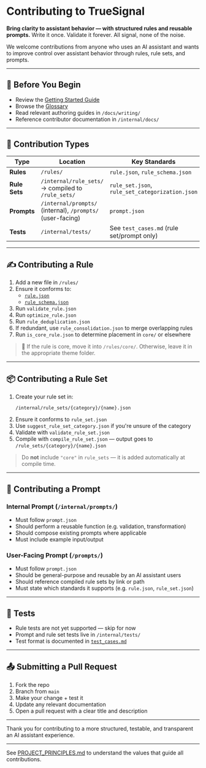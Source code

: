 # Contributing to TrueSignal

**Bring clarity to assistant behavior — with structured rules and reusable prompts.**
Write it once. Validate it forever. All signal, none of the noise.


We welcome contributions from anyone who uses an AI assistant and wants to improve control over assistant behavior through rules, rule sets, and prompts.

---

## 🔰 Before You Begin

- Review the [Getting Started Guide](docs/getting_started.md)
- Browse the [Glossary](docs/glossary.md)
- Read relevant authoring guides in `/docs/writing/`
- Reference contributor documentation in `/internal/docs/`

---

## 🧱 Contribution Types

| Type | Location | Key Standards |
|------|----------|----------------|
| **Rules** | `/rules/` | `rule.json`, `rule_schema.json` |
| **Rule Sets** | `/internal/rule_sets/` → compiled to `/rule_sets/` | `rule_set.json`, `rule_set_categorization.json` |
| **Prompts** | `/internal/prompts/` (internal), `/prompts/` (user-facing) | `prompt.json` |
| **Tests** | `/internal/tests/` | See `test_cases.md` (rule set/prompt only) |

---

## ✍️ Contributing a Rule

1. Add a new file in `/rules/`
2. Ensure it conforms to:
   - [`rule.json`](docs/reference/rule.json.md)
   - [`rule_schema.json`](docs/reference/rule_schema.md)
3. Run `validate_rule.json`
4. Run `optimize_rule.json`
5. Run `rule_deduplication.json`
6. If redundant, use `rule_consolidation.json` to merge overlapping rules
7. Run `is_core_rule.json` to determine placement in `core/` or elsewhere

> 📁 If the rule is core, move it into `/rules/core/`. Otherwise, leave it in the appropriate theme folder.

---

## 📦 Contributing a Rule Set

1. Create your rule set in:
   ```
   /internal/rule_sets/{category}/{name}.json
   ```
2. Ensure it conforms to `rule_set.json`
3. Use `suggest_rule_set_category.json` if you're unsure of the category
4. Validate with `validate_rule_set.json`
5. Compile with `compile_rule_set.json` — output goes to `/rule_sets/{category}/{name}.json`

> Do **not** include `"core"` in `rule_sets` — it is added automatically at compile time.

---

## 💬 Contributing a Prompt

### Internal Prompt (`/internal/prompts/`)
- Must follow `prompt.json`
- Should perform a reusable function (e.g. validation, transformation)
- Should compose existing prompts where applicable
- Must include example input/output

### User-Facing Prompt (`/prompts/`)
- Must follow `prompt.json`
- Should be general-purpose and reusable by an AI assistant users
- Should reference compiled rule sets by link or path
- Must state which standards it supports (e.g. `rule.json`, `rule_set.json`)

---

## 🧪 Tests

- Rule tests are not yet supported — skip for now
- Prompt and rule set tests live in `/internal/tests/`
- Test format is documented in [`test_cases.md`](internal/docs/validation/test_cases.md)

---

## 📤 Submitting a Pull Request

1. Fork the repo
2. Branch from `main`
3. Make your change + test it
4. Update any relevant documentation
5. Open a pull request with a clear title and description

---

Thank you for contributing to a more structured, testable, and transparent an AI assistant experience.

---

See [PROJECT_PRINCIPLES.md](PROJECT_PRINCIPLES.md) to understand the values that guide all contributions.
